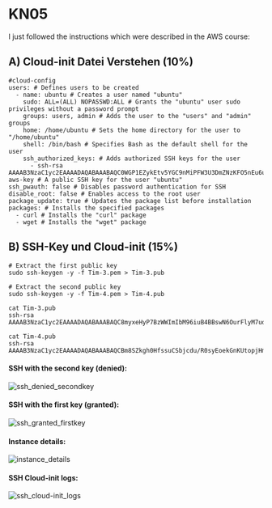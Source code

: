 # KN05

I just followed the instructions which were described in the AWS course:

## A) Cloud-init Datei Verstehen (10%)
```
#cloud-config
users: # Defines users to be created
  - name: ubuntu # Creates a user named "ubuntu"
    sudo: ALL=(ALL) NOPASSWD:ALL # Grants the "ubuntu" user sudo privileges without a password prompt
    groups: users, admin # Adds the user to the "users" and "admin" groups
    home: /home/ubuntu # Sets the home directory for the user to "/home/ubuntu"
    shell: /bin/bash # Specifies Bash as the default shell for the user
    ssh_authorized_keys: # Adds authorized SSH keys for the user
      - ssh-rsa AAAAB3NzaC1yc2EAAAADAQABAAABAQC0WGP1EZykEtv5YGC9nMiPFW3U3DmZNzKFO5nEu6uozEHh4jLZzPNHSrfFTuQ2GnRDSt+XbOtTLdcj26+iPNiFoFha42aCIzYjt6V8Z+SQ9pzF4jPPzxwXfDdkEWylgoNnZ+4MG1lNFqa8aO7F62tX0Yj5khjC0Bs7Mb2cHLx1XZaxJV6qSaulDuBbLYe8QUZXkMc7wmob3PM0kflfolR3LE7LResIHWa4j4FL6r5cQmFlDU2BDPpKMFMGUfRSFiUtaWBNXFOWHQBC2+uKmuMPYP4vJC9sBgqMvPN/X2KyemqdMvdKXnCfrzadHuSSJYEzD64Cve5Zl9yVvY4AqyBD aws-key # A public SSH key for the user "ubuntu"
ssh_pwauth: false # Disables password authentication for SSH
disable_root: false # Enables access to the root user
package_update: true # Updates the package list before installation
packages: # Installs the specified packages
  - curl # Installs the "curl" package
  - wget # Installs the "wget" package
```
## B) SSH-Key und Cloud-init (15%)
```
# Extract the first public key
sudo ssh-keygen -y -f Tim-3.pem > Tim-3.pub

# Extract the second public key
sudo ssh-keygen -y -f Tim-4.pem > Tim-4.pub
```

```
cat Tim-3.pub
ssh-rsa AAAAB3NzaC1yc2EAAAADAQABAAABAQC8myxeHyP7BzWWImIbM96iuB4BBswN6OurFlyM7udFaakkJeK4T+LKFmOZYDWFyQbIkq0Qv4DSSdNpmqFpDCltg7uPCbfIYQbMzm22zEHGoFClUkTuSWf95n9uXCsZfuSRKJzKiRqw9IwmYBE6jwPx65cdmURp3ljAjvBC0WfCYtRVznvbaoHdWL5taRg5cx9L6nYamnjxG35b29ybHhJmwLVUuDXVhZ7PWRJW7OVrzJmz9S+9lr84vZ6p4OruWxv8beW7/x39xyb3PoNWeUOuhvcGx+qvF77iGYyMT2rj6xO9rjarJC6NO6KHb8/JkpTtLb1g0QGCKCxGzNdpJVLb

cat Tim-4.pub
ssh-rsa AAAAB3NzaC1yc2EAAAADAQABAAABAQCBm8SZkgh0HfssuCSbjcdu/R0syEoekGnKUtopjHm3qmnrBMfqTJ5ujCexUc3IoF8ZWXwWNE2yYZkg7lemxQS1KzqdbRErgevjMOgPbavgGB6TdIGNdTaLF8JlzgS/WTHZiNQJzYPi7xsJbRIH1lZTWsJWi7uUHEGCxf7K0tedPJfk+SX1j2OwKC7QghDvJxAmHAl5wKo4isLcTrhV6pgmASUf6JdqHJRodvBMUKevxT96L26/ojD5Cmmi/5INIRFSvJnN+FICPdJKPhef7RSh2PpDIRtoqvnIc75e5liMz1a5ech4MWFVL6oTmVDLzK0si9kIAw2h6AKgqQl98MRN
```
#### SSH with the second key (denied):
![ssh_denied_secondkey](https://github.com/user-attachments/assets/7f4475ea-dfb6-46bf-90f8-1bf6eb1cbfe5)

#### SSH with the first key (granted):
![ssh_granted_firstkey](https://github.com/user-attachments/assets/76d3b657-e582-4087-a5e0-89948e404649)

#### Instance details:
![instance_details](https://github.com/user-attachments/assets/3afd5c19-d428-4a7a-8f41-ce9b9cdc05a1)

#### SSH Cloud-init logs:
![ssh_cloud-init_logs](https://github.com/user-attachments/assets/5cd10885-f2fd-4d7f-a1ca-159378b096d2)
